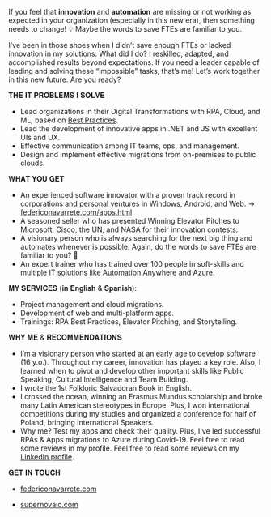 If you feel that **innovation** and **automation** are missing or not working as expected in your organization (especially in this new era), then something needs to change! 💡 Maybe the words to save FTEs are familiar to you.

I’ve been in those shoes when I didn’t save enough FTEs or lacked innovation in my solutions. What did I do? I reskilled, adapted, and accomplished results beyond expectations. If you need a leader capable of leading and solving these “impossible” tasks, that’s me! Let’s work together in this new future. Are you ready?

𝐓𝐇𝐄 𝐈𝐓 𝐏𝐑𝐎𝐁𝐋𝐄𝐌𝐒 𝐈 𝐒𝐎𝐋𝐕𝐄

- Lead organizations in their Digital Transformations with RPA, Cloud, and ML, based on [Best Practices][1].
- Lead the development of innovative apps in .NET and JS with excellent UIs and UX.
- Effective communication among IT teams, ops, and management.
- Design and implement effective migrations from on-premises to public clouds.

𝐖𝐇𝐀𝐓 𝐘𝐎𝐔 𝐆𝐄𝐓

- An experienced software innovator with a proven track record in corporations and personal ventures in Windows, Android, and Web. -> [federiconavarrete.com/apps.html][2]
- A seasoned seller who has presented Winning Elevator Pitches to Microsoft, Cisco, the UN, and NASA for their innovation contests.
- A visionary person who is always searching for the next big thing and automates whenever is possible. Again, do the words to save FTEs are familiar to you? 🤔
- An expert trainer who has trained over 100 people in soft-skills and multiple IT solutions like Automation Anywhere and Azure.

𝐌𝐘 𝐒𝐄𝐑𝐕𝐈𝐂𝐄𝐒 (𝐢𝐧 𝐄𝐧𝐠𝐥𝐢𝐬𝐡 & 𝐒𝐩𝐚𝐧𝐢𝐬𝐡):

- Project management and cloud migrations.
- Development of web and multi-platform apps.
- Trainings: RPA Best Practices, Elevator Pitching, and Storytelling.

𝐖𝐇𝐘 𝐌𝐄 & 𝐑𝐄𝐂𝐎𝐌𝐌𝐄𝐍𝐃𝐀𝐓𝐈𝐎𝐍𝐒

- I’m a visionary person who started at an early age to develop software (16 y.o.). Throughout my career, innovation has played a key role. Also, I learned when to pivot and develop other important skills like Public Speaking, Cultural Intelligence and Team Building.
- I wrote the 1st Folkloric Salvadoran Book in English.
- I crossed the ocean, winning an Erasmus Mundus scholarship and broke many Latin American stereotypes in Europe. Plus, I won international competitions during my studies and organized a conference for half of Poland, bringing International Speakers.
- Why me? Test my apps and check their quality. Plus, I've led successful RPAs & Apps migrations to Azure during Covid-19. Feel free to read some reviews in my profile. Feel free to read some reviews on my [LinkedIn profile][3].

𝐆𝐄𝐓 𝐈𝐍 𝐓𝐎𝐔𝐂𝐇

- [federiconavarrete.com][4]
- [supernovaic.com][5]


  [1]: https://fanmixco.github.io/rpaBestPractices/
  [2]: https://federiconavarrete.com/apps.html
  [3]: https://www.linkedin.com/in/fanmixco/
  [4]: https://federiconavarrete.com
  [5]: https://supernovaic.com
